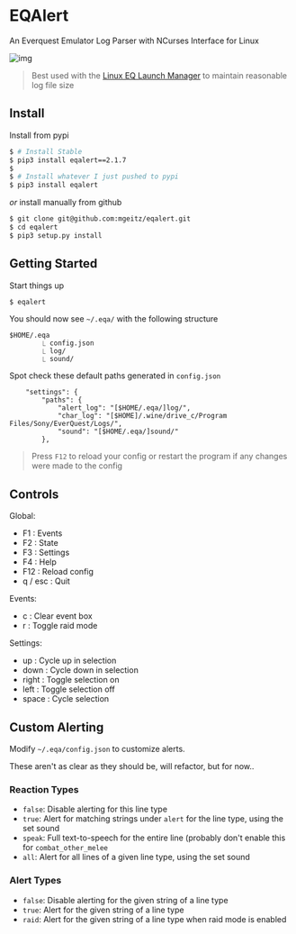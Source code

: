 # EQAlert

An Everquest Emulator Log Parser with NCurses Interface for Linux

![img](https://i.imgur.com/wMs0RcV.png)

> Best used with the [Linux EQ Launch Manager](https://gist.github.com/mgeitz/aa295061c51b26d53dd818d0ebb3e37a) to maintain reasonable log file size


## Install

Install from pypi
```sh
$ # Install Stable
$ pip3 install eqalert==2.1.7
$
$ # Install whatever I just pushed to pypi
$ pip3 install eqalert
```

_or_ install manually from github
```sh
$ git clone git@github.com:mgeitz/eqalert.git
$ cd eqalert
$ pip3 setup.py install
```


## Getting Started

Start things up
```sh
$ eqalert
```

You should now see `~/.eqa/` with the following structure
```
$HOME/.eqa
        ⎿ config.json
        ⎿ log/
        ⎿ sound/
```

Spot check these default paths generated in `config.json`
```
    "settings": {
        "paths": {
            "alert_log": "[$HOME/.eqa/]log/",
            "char_log": "[$HOME]/.wine/drive_c/Program Files/Sony/EverQuest/Logs/",
            "sound": "[$HOME/.eqa/]sound/"
        },
```
> Press `F12` to reload your config or restart the program if any changes were made to the config


## Controls

Global:
  - F1      : Events
  - F2      : State
  - F3      : Settings
  - F4      : Help
  - F12     : Reload config
  - q / esc : Quit

Events:
  - c     : Clear event box
  - r     : Toggle raid mode

Settings:
  - up    : Cycle up in selection
  - down  : Cycle down in selection
  - right : Toggle selection on
  - left  : Toggle selection off
  - space : Cycle selection

## Custom Alerting

Modify `~/.eqa/config.json` to customize alerts.

These aren't as clear as they should be, will refactor, but for now..

### Reaction Types

- `false`: Disable alerting for this line type
- `true`: Alert for matching strings under `alert` for the line type, using the set sound
- `speak`: Full text-to-speech for the entire line (probably don't enable this for `combat_other_melee`
- `all`: Alert for all lines of a given line type, using the set sound

### Alert Types

- `false`: Disable alerting for the given string of a line type
- `true`: Alert for the given string of a line type
- `raid`: Alert for the given string of a line type when raid mode is enabled
